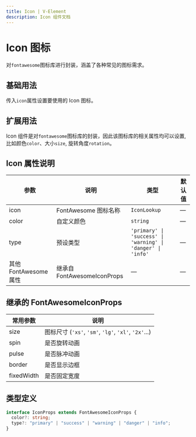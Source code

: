 ```yaml
---
title: Icon | V-Element
description: Icon 组件文档
---
```


# Icon 图标

对`fontawesome`图标库进行封装，涵盖了各种常见的图标需求。

## 基础用法

传入`icon`属性设置要使用的 Icon 图标。

<preview path="../demo/Icon/Basic.vue" title="基础用法" description="Icon 组件的基础用法"></preview>

## 扩展用法

Icon 组件是对`fontawesome`图标库的封装，因此该图标库的相关属性均可以设置, 比如颜色`color`、大小`size`, 旋转角度`rotation`。

<preview path="../demo/Icon/Icon.vue" title="扩展用法" description="Icon 组件的扩展用法"></preview>

## Icon 属性说明

| 参数                  | 说明                        | 类型                                                        | 默认值 |
| --------------------- | --------------------------- | ----------------------------------------------------------- | ------ |
| icon                  | FontAwesome 图标名称        | `IconLookup`                                                | —      |
| color                 | 自定义颜色                  | `string`                                                    | —      |
| type                  | 预设类型                    | `'primary' \| 'success' \| 'warning' \| 'danger' \| 'info'` | —      |
| 其他 FontAwesome 属性 | 继承自 FontAwesomeIconProps | —                                                           | —      |

## 继承的 FontAwesomeIconProps

| 常用参数   | 说明                                                 |
| ---------- | ---------------------------------------------------- |
| size       | 图标尺寸 (`'xs'`, `'sm'`, `'lg'`, `'xl'`, `'2x'`...) |
| spin       | 是否旋转动画                                         |
| pulse      | 是否脉冲动画                                         |
| border     | 是否显示边框                                         |
| fixedWidth | 是否固定宽度                                         |

## 类型定义

```typescript
interface IconProps extends FontAwesomeIconProps {
  color?: string;
  type?: "primary" | "success" | "warning" | "danger" | "info";
}
```
